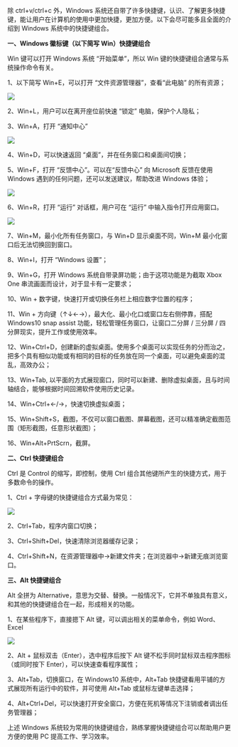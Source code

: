 除 ctrl+v/ctrl+c 外，Windows 系统还自带了许多快捷键，认识、了解更多快捷键，能让用户在计算机的使用中更加快捷，更加方便。以下会尽可能多且全面的介绍到 Windows 系统中的快捷键组合。

**一、Windows 徽标键（以下简写 Win）快捷键组合**

Win 键可以打开 Windows 系统 “开始菜单”，所以 Win 键的快捷键组合通常与系统操作命令有关。

1、以下简写 Win+E，可以打开 “文件资源管理器”，查看“此电脑” 的所有资源；

![](https://pic4.zhimg.com/v2-9fb270f9b925c12962baa6b6c455d1a3_r.jpg)

2、Win+L，用户可以在离开座位前快速 “锁定” 电脑，保护个人隐私；

3、Win+A，打开 “通知中心”

![](https://pic4.zhimg.com/v2-800b482b89f722fab064cd5b7dfe171f_b.jpg)

4、Win+D，可以快速返回 “桌面”，并在任务窗口和桌面间切换；

5、Win+F，打开 “反馈中心”。可以在“反馈中心” 向 Microsoft 反馈在使用 Windows 遇到的任何问题，还可以发送建议，帮助改进 Windows 体验；

![](https://pic4.zhimg.com/v2-eac15cee158051a712f4f0146c6584eb_r.jpg)

6、Win+R，打开 “运行” 对话框，用户可在 “运行” 中输入指令打开应用窗口。

![](https://pic2.zhimg.com/v2-7eed090b9d0ad1639c9b4e59918c2111_b.jpg)

7、Win+M，最小化所有任务窗口，与 Win+D 显示桌面不同，Win+M 最小化窗口后无法切换回到窗口。

8、Win+I，打开 “Windows 设置”；

9、Win+G，打开 Windows 系统自带录屏功能；由于这项功能是为截取 Xbox One 串流画面而设计，对于显卡有一定要求；

10、Win + 数字键，快速打开或切换任务栏上相应数字位置的程序；

11、Win + 方向键（↑↓←→），最大化、最小化口或窗口左右侧停靠，搭配 Windows10 snap assist 功能，轻松管理任务窗口，让窗口二分屏 / 三分屏 / 四分屏现实，提升工作或使用效率。

12、Win+Ctrl+D，创建新的虚拟桌面。使用多个桌面可以实现任务的分而治之，把多个具有相似功能或有相同的目标的任务放在同一个桌面，可以避免桌面的混乱，高效办公；

13、Win+Tab, 以平面的方式展现窗口，同时可以新建、删除虚拟桌面，且与时间轴结合，能够根据时间回溯软件使用历史记录。

14、Win+Ctrl+←/→，快速切换虚拟桌面；

15、Win+Shift+S，截图，不仅可以窗口截图、屏幕截图，还可以精准确定截图范围（矩形截图，任意形状截图）；

16、Win+Alt+PrtScrn，截屏。

**二、Ctrl 快捷键组合**

Ctrl 是 Control 的缩写，即控制，使用 Ctrl 组合其他键所产生的快捷方式，用于多数命令的操作。

1、Ctrl + 字母键的快捷键组合方式最为常见：

![](https://pic4.zhimg.com/v2-df9e2d5abf198686ec07db697a96cdbf_b.jpg)

2、Ctrl+Tab，程序内窗口切换；

3、Ctrl+Shift+Del，快速清除浏览器缓存记录；

4、Ctrl+Shift+N，在资源管理器中→新建文件夹；在浏览器中→新建无痕浏览窗口。

**三、Alt 快捷键组合**

Alt 全拼为 Alternative，意思为交替、替换。一般情况下，它并不单独具有意义，和其他的快捷键组合在一起，形成相关的功能。

1、在某些程序下，直接摁下 Alt 键，可以调出相关的菜单命令，例如 Word、Excel

![](https://pic2.zhimg.com/v2-d50d0fc2b276f70c1ac2c5ebffe4f14d_r.jpg)

2、Alt + 鼠标双击（Enter），选中程序后按下 Alt 键不松手同时鼠标双击程序图标（或同时按下 Enter），可以快速查看程序属性；

3、Alt+Tab，切换窗口，在 Windows10 系统中，Alt+Tab 快捷键看用平铺的方式展现所有运行中的软件，并可使用 Alt+Tab 或鼠标左键单击选择；

4、Alt+Ctrl+Del，可以快速打开安全窗口，方便在死机等情况下注销或者调出任务管理器；

上述 Windows 系统较为常用的快捷键组合，熟练掌握快捷键组合可以帮助用户更方便的使用 PC 提高工作、学习效率。

